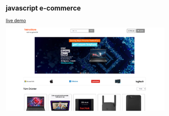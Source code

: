 ## javascript e-commerce

[live demo](https://vanillae-commerce.netlify.app/)

![view](images/view.png)
